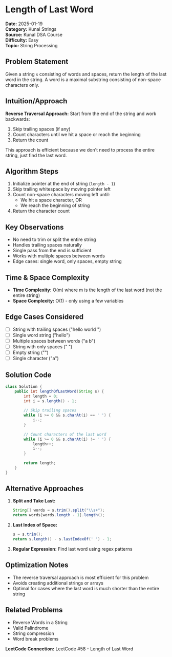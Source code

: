 # Length of Last Word

**Date:** 2025-01-19  
**Category:** Kunal Strings  
**Source:** Kunal DSA Course  
**Difficulty:** Easy  
**Topic:** String Processing

## Problem Statement

Given a string `s` consisting of words and spaces, return the length of the last word in the string. A word is a maximal substring consisting of non-space characters only.

## Intuition/Approach

**Reverse Traversal Approach:**
Start from the end of the string and work backwards:
1. Skip trailing spaces (if any)
2. Count characters until we hit a space or reach the beginning
3. Return the count

This approach is efficient because we don't need to process the entire string, just find the last word.

## Algorithm Steps

1. Initialize pointer at the end of string (`length - 1`)
2. Skip trailing whitespace by moving pointer left
3. Count non-space characters moving left until:
   - We hit a space character, OR
   - We reach the beginning of string
4. Return the character count

## Key Observations

- No need to trim or split the entire string
- Handles trailing spaces naturally
- Single pass from the end is sufficient
- Works with multiple spaces between words
- Edge cases: single word, only spaces, empty string

## Time & Space Complexity

- **Time Complexity:** O(m) where m is the length of the last word (not the entire string)
- **Space Complexity:** O(1) - only using a few variables

## Edge Cases Considered

- [ ] String with trailing spaces ("hello world  ")
- [ ] Single word string ("hello")
- [ ] Multiple spaces between words ("a   b")
- [ ] String with only spaces ("   ")
- [ ] Empty string ("")
- [ ] Single character ("a")

## Solution Code

```java
class Solution {
    public int lengthOfLastWord(String s) {
        int length = 0;
        int i = s.length() - 1;
        
        // Skip trailing spaces
        while (i >= 0 && s.charAt(i) == ' ') {
            i--;
        }
        
        // Count characters of the last word
        while (i >= 0 && s.charAt(i) != ' ') {
            length++;
            i--;
        }
        
        return length;
    }
}
```

## Alternative Approaches

1. **Split and Take Last:** 
   ```java
   String[] words = s.trim().split("\\s+");
   return words[words.length - 1].length();
   ```

2. **Last Index of Space:**
   ```java
   s = s.trim();
   return s.length() - s.lastIndexOf(' ') - 1;
   ```

3. **Regular Expression:** Find last word using regex patterns

## Optimization Notes

- The reverse traversal approach is most efficient for this problem
- Avoids creating additional strings or arrays
- Optimal for cases where the last word is much shorter than the entire string

## Related Problems

- Reverse Words in a String
- Valid Palindrome
- String compression
- Word break problems

**LeetCode Connection:** LeetCode #58 - Length of Last Word 